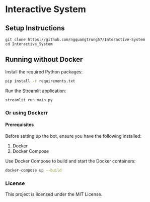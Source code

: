 # Interactive System

## Setup Instructions

```
git clone https://github.com/ngquangtrung57/Interactive-System
cd Interactive_System
```

## Running without Docker
Install the required Python packages:
```bash
pip install -r requirements.txt
```
Run the Streamlit application:
```
streamlit run main.py
```

### Or using Dockerr
#### Prerequisites

Before setting up the bot, ensure you have the following installed:

1. Docker
2. Docker Compose

Use Docker Compose to build and start the Docker containers:

```bash
docker-compose up --build
```


### License
This project is licensed under the MIT License.
